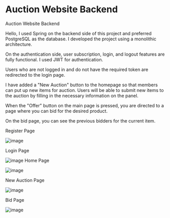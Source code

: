# Auction Website Backend

Auction Website Backend

Hello, I used Spring on the backend side of this project and preferred PostgreSQL as the database. I developed the project using a monolithic architecture.

On the authentication side, user subscription, login, and logout features are fully functional. I used JWT for authentication.

Users who are not logged in and do not have the required token are redirected to the login page.

I have added a "New Auction" button to the homepage so that members can put up new items for auction. Users will be able to submit new items to the auction by filling in the necessary information on the panel.

When the "Offer" button on the main page is pressed, you are directed to a page where you can bid for the desired product.

On the bid page, you can see the previous bidders for the current item.

Register Page

![image](https://user-images.githubusercontent.com/55889142/229372786-5388a0b6-4cfe-4d81-9773-4b4a14439e06.png)

Login Page

![image](https://user-images.githubusercontent.com/55889142/229371057-a3ce6a4d-1cdb-471f-ada4-e79309cee73f.png)
Home Page

![image](https://user-images.githubusercontent.com/55889142/229372771-148d970f-c598-4b55-ac13-9e87916f5549.png)

New Auction Page

![image](https://user-images.githubusercontent.com/55889142/229372757-937829dc-533c-49d0-88f9-15832cda83e1.png)

Bid Page

![image](https://user-images.githubusercontent.com/55889142/229372838-2ceb97ba-34f3-47f8-ac84-d9212e5e5883.png)
